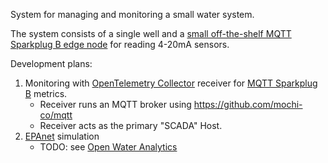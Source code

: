 System for managing and monitoring a small water system.

The system consists of a single well and a [small off-the-shelf MQTT
Sparkplug B edge node](https://www.opto22.com/products/groov-rio) for reading 
4-20mA sensors.

Development plans:

1. Monitoring with [OpenTelemetry Collector](https://opentelemetry.io/docs/collector/) receiver
   for [MQTT Sparkplug B](https://projects.eclipse.org/projects/iot.tahu) metrics.
   - Receiver runs an MQTT broker using https://github.com/mochi-co/mqtt
   - Receiver acts as the primary "SCADA" Host.
2. [EPAnet](https://www.epa.gov/water-research/epanet) simulation
   - TODO: see [Open Water Analytics](http://wateranalytics.org/)
